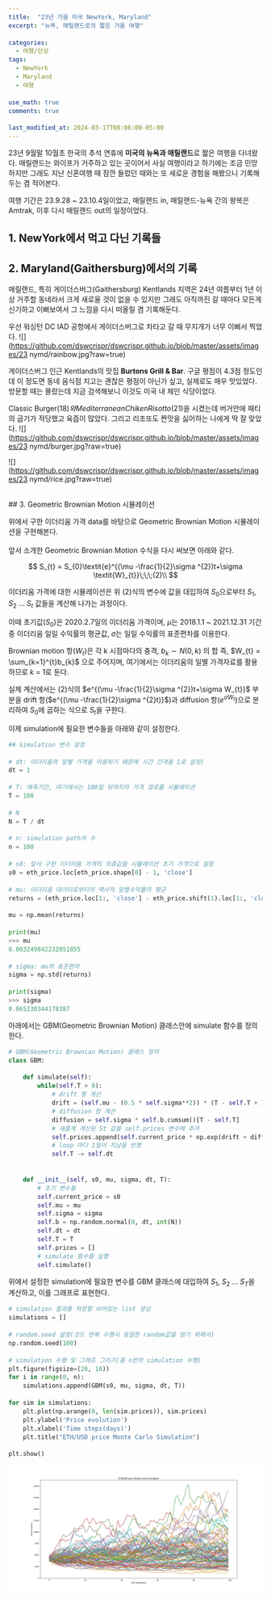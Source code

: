 ```yaml
---
title:  "23년 가을 미국 NewYork, Maryland"
excerpt: "뉴욕, 매릴랜드로의 짧은 가을 여행"

categories:
  - 여행/단상
tags:
  - NewYork
  - Maryland
  - 여행

use_math: true
comments: true

last_modified_at: 2024-03-17T08:06:00-05:00
---
```


23년 9월말 10월초 한국의 추석 연휴에 **미국의 뉴욕과 매릴랜드**로 짧은 여행을 다녀왔다. 매릴랜드는 와이프가 거주하고 있는 곳이어서 사실 여행이라고 하기에는 조금 민망하지만 그래도 지난 신혼여행 때 잠깐 들렀던 때와는 또 새로운 경험을 해봤으니 기록해두는 겸 적어본다.

여행 기간은 23.9.28 ~ 23.10.4일이었고, 매릴랜드 in, 매릴랜드-뉴욕 간의 왕복은 Amtrak, 이후 다시 매릴랜드 out의 일정이었다.   

## 1. NewYork에서 먹고 다닌 기록들


## 2. Maryland(Gaithersburg)에서의 기록 

매릴랜드, 특히 게이더스버그(Gaithersburg) Kentlands 지역은 24년 여름부터 1년 이상 거주할 동네라서 크게 새로울 것이 없을 수 있지만 그래도 아직까진 갈 때마다 모든게 신기하고 이뻐보여서 그 느낌을 다시 떠올릴 겸 기록해둔다. 

우선 워싱턴 DC IAD 공항에서 게이더스버그로 차타고 갈 때 무지개가 너무 이뻐서 찍었다.
![](https://github.com/dswcrispr/dswcrispr.github.io/blob/master/assets/images/23 nymd/rainbow.jpg?raw=true)

게이더스버그 인근 Kentlands의 맛집 **Burtons Grill & Bar**. 구글 평점이 4.3점 정도인데 이 정도면 동네 음식점 치고는 괜찮은 평점이 아닌가 싶고, 실제로도 매우 맛있었다. 방문할 때는 몰랐는데 지금 검색해보니 이것도 미국 내 체인 식당이었다. 

Classic Burger($18)와 Mediterranean Chiken Risotto($21)을 시켰는데 버거안에 패티의 굽기가 적당했고 육즙이 많았다. 그리고 리조또도 짠맛을 싫어하는 나에게 딱 잘 맞았다. 
![](https://github.com/dswcrispr/dswcrispr.github.io/blob/master/assets/images/23 nymd/burger.jpg?raw=true)

![](https://github.com/dswcrispr/dswcrispr.github.io/blob/master/assets/images/23 nymd/rice.jpg?raw=true)










<br>
## 3. Geometric Brownian Motion 시뮬레이션 

위에서 구한 이더리움 가격 data를 바탕으로 Geometric Brownian Motion 시뮬레이션을 구현해본다.  
<br>
앞서 소개한 Geometric Brownian Motion 수식을 다시 써보면 아래와 같다. 

$$
S_{t} = S_{0}\textit{e}^{(\mu -\frac{1}{2}\sigma ^{2})t+\sigma \textit{W}_{t}}\;\;\;(2)\\
$$  

이더리움 가격에 대한 시뮬레이션은 위 (2)식의 변수에 값을 대입하여 $S_{0}$으로부터 $S_{1}$, $S_{2}$ ...  $S_{t}$ 
 값들을 계산해 나가는 과정이다.  

이때 초기값($\textit{S}_{0}$)은 2020.2.7일의 이더리움 가격이며, $\mu$는 2018.1.1 ~ 2021.12.31 기간 중 이더리움 일일 수익률의 평균값, $\sigma$는 일일 수익률의 표준편차를 이용한다.  

Brownian motion 항($W_{t}$)은 각 k 시점마다의 충격, $b_{k} \sim N(0, k)$ 의 합 즉, $W_{t} = \sum_{k=1}^{t}b_{k}$ 으로 주어지며, 여기에서는 이더리움의 일별 가격자료를 활용하므로 $k$ = 1로 둔다.  

실제 계산에서는 (2)식의 $e^{(\mu -\frac{1}{2}\sigma ^{2})t+\sigma W_{t}}$ 부분을 drift 항($e^{(\mu -\frac{1}{2}\sigma ^{2}t)}$)과  diffusion 항($e^{\sigma W_{t}}$)으로 분리하여 $S_{0}$에 곱하는 식으로 $S_{t}$을 구한다.
<br>

이제 simulation에 필요한 변수들을 아래와 같이 설정한다. 

```python
## Simulation 변수 설정

# dt: 이더리움의 일별 가격을 이용하기 때문에 시간 간격을 1로 설정)
dt = 1

# T: 예측기간, 여기에서는 100일 뒤까지의 가격 경로를 시뮬레이션
T = 100

# N 
N = T / dt

# n: simulation path의 수
n = 100

# s0: 앞서 구한 이더리움 가격의 최종값을 시뮬레이션 초기 가격으로 설정
s0 = eth_price.loc[eth_price.shape[0] - 1, 'close']

# mu: 이더리움 데이터로부터의 역사적 일별수익률의 평균
returns = (eth_price.loc[1:, 'close'] - eth_price.shift(1).loc[1:, 'close']) / eth_price.shift(1).loc[1:, 'close']

mu = np.mean(returns)

print(mu)
>>> mu
0.003249842232051855

# sigma: mu의 표준편차
sigma = np.std(returns)

print(sigma)
>>> sigma
0.065230344178387
```

아래에서는 GBM(Geometric Brownian Motion) 클래스안에 simulate 함수를 정의한다.
```python
# GBM(Geometric Brownian Motion) 클래스 정의
class GBM:

    def simulate(self):
        while(self.T > 0):
            # drift 항 계산
            drift = (self.mu - (0.5 * self.sigma**2)) * (T - self.T + 1)
            # diffusion 항 계산
            diffusion = self.sigma * self.b.cumsum()[T - self.T]
            # 새롭게 계산된 St 값을 self.prices 변수에 추가
            self.prices.append(self.current_price * np.exp(drift + diffusion))
            # loop 마다 1일이 지남을 반영 
            self.T -= self.dt


    def __init__(self, s0, mu, sigma, dt, T):
        # 초기 변수들
        self.current_price = s0
        self.mu = mu
        self.sigma = sigma
        self.b = np.random.normal(0, dt, int(N))
        self.dt = dt
        self.T = T
        self.prices = []
        # simulate 함수를 실행
        self.simulate()   
```

위에서 설정한 simulation에 필요한 변수를 GBM 클래스에 대입하여 $S_{1}$, $S_{2}$ ... $S_{T}$을 계산하고, 이를 그래프로 표현한다.
 
``` python
# simulation 결과를 저장할 비어있는 list 생성
simulations = []

# random.seed 설정(코드 반복 수행시 동일한 random값을 얻기 위해서)
np.random.seed(100)

# simulation 수행 및 그래프 그리기(총 n번의 simulation 수행)
plt.figure(figsize=(20, 10))
for i in range(0, n):
    simulations.append(GBM(s0, mu, sigma, dt, T))

for sim in simulations:
    plt.plot(np.arange(0, len(sim.prices)), sim.prices)
    plt.ylabel('Price evolution')
    plt.xlabel('Time steps(days)')
    plt.title("ETH/USD price Monte Carlo Simulation")

plt.show()
```
![](https://github.com/dswcrispr/dswcrispr.github.io/blob/master/assets/images/simulation.jpg?raw=true)